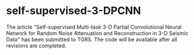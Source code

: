 # self-supervised-3-DPCNN
The article "Self-supervised Multi-task 3-D Partial Convolutional Neural Network for Random Noise Attenuation and Reconstruction in 3-D Seismic Data" has been submitted to TGRS. The code will be available after all revisions are completed.
